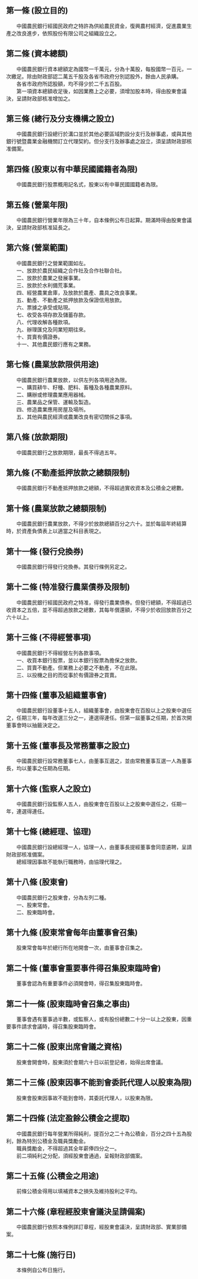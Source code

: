 第一條 (設立目的)
-----------------
　　中國農民銀行經國民政府之特許為供給農民資金，復興農村經濟，促進農業生產之改良進步，依照股份有限公司之組織設立之。  


第二條 (資本總額)
-----------------
　　中國農民銀行資本總額定為國幣一千萬元，分為十萬股，每股國幣一百元，一次繳足。除由財政部認二萬五千股及各省市政府分別認股外，餘由人民承購。  
　　各省市政府所認股額，均不得少於二千五百股。  
　　第一項資本總額收足後，如因業務上之必要，須增加股本時，得由股東會議決，呈請財政部核准增加之。  


第三條 (總行及分支機構之設立)
-----------------------------
　　中國農民銀行設總行於溝口並於其他必要區域酌設分支行及辦事處，或與其他銀行號暨農業金融機關訂立代理契約。但分支行及辦事處之設立，須呈請財政部核准備案。  


第四條 (股東以有中華民國國籍者為限)
-----------------------------------
　　中國農民銀行股票概用記名式，股東以有中華民國國籍者為限。  


第五條 (營業年限)
-----------------
　　中國農民銀行營業年限為三十年，自本條例公布日起算。期滿時得由股東會議決，呈請財政部核准延長之。  


第六條 (營業範圍)
-----------------
　　中國農民銀行之營業範圍如左。  
　　一、放款於農民組織之合作社及合作社聯合社。  
　　二、放款於農業之發展事業。  
　　三、放款於水利備荒事業。  
　　四、經營農業倉庫，及放款於農產、農具之改良事業。  
　　五、動產、不動產之抵押放款及保證信用放款。  
　　六、票據之承受或貼現。  
　　七、收受各項存款及儲蓄存款。  
　　八、代理收解各種款項。  
　　九、辦理匯兌及同業短期往來。  
　　十、買賣有價證券。  
　　十一、其他農民銀行應有之業務。  


第七條 (農業放款限供用途)
-------------------------
　　中國農民銀行農業放款，以供左列各項用途為限。  
　　一、購買耕牛、籽種、肥料、畜種及各種農業原料。  
　　二、購辦或修理農業應用器械。  
　　三、農業品之保管、運輸及製造。  
　　四、修造農業應用房屋及場所。  
　　五、其他與農民經濟或農業改良有密切關係之事項。  


第八條 (放款期限)
-----------------
　　中國農民銀行之放款期限，最長不得過五年。  


第九條 (不動產抵押放款之總額限制)
---------------------------------
　　中國農民銀行不動產抵押放款之總額，不得超過實收資本及公積金之總數。  


第十條 (農業放款之總額限制)
---------------------------
　　中國農民銀行農業放款，不得少於放款總額百分之六十。並於每屆年終結算時，於資產負債表上以適當之科目表現之。  


第十一條 (發行兌換券)
---------------------
　　中國農民銀行得發行兌換券。其發行條例另定之。  


第十二條 (特准發行農業債券及限制)
---------------------------------
　　中國農民銀行經國民政府之特准，得發行農業債券。但發行總額，不得超過已收資本之五倍，並不得超過放款之總數，其每年償還額，不得少於收回放款百分之六十以上。  


第十三條 (不得經營事項)
-----------------------
　　中國農民銀行不得經營左列各款事項。  
　　一、收買本銀行股票，並以本銀行股票為擔保之放款。  
　　二、買賣不動產。但業務上必要之不動產，不在此限。  
　　三、以投機之目的而從事於有價證券之買賣。  


第十四條 (董事及組織董事會)
---------------------------
　　中國農民銀行設董事十五人，組織董事會，由股東會在百股以上之股東中選任之，任期三年，每年改選三分之一，連選得連任。但第一屆董事之任期，於首次開董事會時以抽籤決定之。  


第十五條 (董事長及常務董事之設立)
---------------------------------
　　中國農民銀行設常務董事七人，由董事互選之，並由常務董事互選一人為董事長，均以董事之任期為任期。  


第十六條 (監察人之設立)
-----------------------
　　中國農民銀行設監察人五人，由股東會在百股以上之股東中選任之，任期一年，連選得連任。  


第十七條 (總經理、協理)
-----------------------
　　中國農民銀行設總經理一人，協理一人，由董事長提經董事會同意遴聘，呈請財政部核准備案。  
　　總經理因事故不能執行職務時，由協理代理之。  


第十八條 (股東會)
-----------------
　　中國農民銀行之股東會，分為左列二種。  
　　一、股東常會。  
　　二、股東臨時會。  


第十九條 (股東常會每年由董事會召集)
-----------------------------------
　　股東常會每年於總行所在地開會一次，由董事會召集之。  


第二十條 (董事會重要事件得召集股東臨時會)
-----------------------------------------
　　董事會認為有重要事件必須開會時，得召集股東臨時會。  


第二十一條 (股東臨時會召集之事由)
---------------------------------
　　董事會遇有董事過半數，或監察人，或有股份總數二十分一以上之股東，因重要事件請求會議時，得召集股東臨時會。  


第二十二條 (股東出席會議之資格)
-------------------------------
　　股東會開會時，股東須於會期六十日以前登記者，始得出席會議。  


第二十三條 (股東因事不能到會委託代理人以股東為限)
-------------------------------------------------
　　股東會股東因事故不能到會時，其委託代理人，以股東為限。  


第二十四條 (法定盈餘公積金之提取)
---------------------------------
　　中國農民銀行每年營業所得純利，提百分之二十為公積金，百分之四十五為股利，餘為特別公積金及職員獎勵金。  
　　職員獎勵金，不得超過其全年薪俸四分之一。  
　　前二項純利之分配，須經股東會通過，呈報財政部備案。  


第二十五條 (公積金之用途)
-------------------------
　　前條公積金得用以填補資本之損失及維持股利之平均。  


第二十六條 (章程經股東會議決呈請備案)
-------------------------------------
　　中國農民銀行依照本條例詳訂章程，經股東會議決，呈請財政部、實業部備案。  


第二十七條 (施行日)
-------------------
　　本條例自公布日施行。